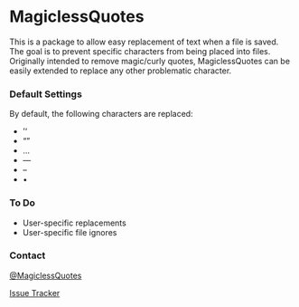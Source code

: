 # MagiclessQuotes

This is a package to allow easy replacement of text when a file is saved.  The goal is to prevent specific characters from being placed into files.  Originally intended to remove magic/curly quotes, MagiclessQuotes can be easily extended to replace any other problematic character.


### Default Settings

By default, the following characters are replaced:

 * ’‘
 * “”
 * …
 * —
 * –
 * •

### To Do

* User-specific replacements
* User-specific file ignores

### Contact

[@MagiclessQuotes](https://twitter.com/MagiclessQuotes)

[Issue Tracker](https://github.com/daryltucker/MagiclessQuotes/issues)
